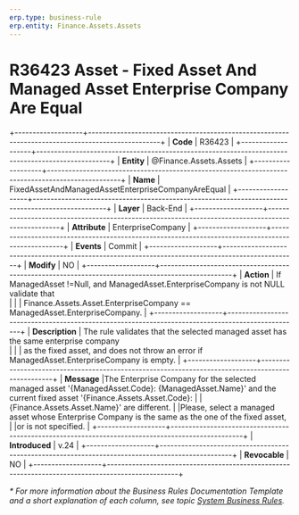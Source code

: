 ```yaml
---
erp.type: business-rule
erp.entity: Finance.Assets.Assets
---
```


# R36423 Asset - Fixed Asset And Managed Asset Enterprise Company Are Equal
+-------------------+--------------------------------------------------------------------------------------------------+
| **Code**          | R36423                                                                                           |
+-------------------+--------------------------------------------------------------------------------------------------+
| **Entity**        | @Finance.Assets.Assets                                                                           |
+-------------------+--------------------------------------------------------------------------------------------------+
| **Name**          | FixedAssetAndManagedAssetEnterpriseCompanyAreEqual                                               |
+-------------------+--------------------------------------------------------------------------------------------------+
| **Layer**         | Back-End                                                                                         |
+-------------------+--------------------------------------------------------------------------------------------------+
| **Attribute**     | EnterpriseCompany                                                                                |
+-------------------+--------------------------------------------------------------------------------------------------+
| **Events**        | Commit                                                                                           |
+-------------------+--------------------------------------------------------------------------------------------------+
| **Modify**        | NO                                                                                               |
+-------------------+--------------------------------------------------------------------------------------------------+
| **Action**        | If ManagedAsset !=Null, and ManagedAsset.EnterpriseCompany is not NULL validate that <br/>       |
|                   | Finance.Assets.Asset.EnterpriseCompany == ManagedAsset.EnterpriseCompany.                        |
+-------------------+--------------------------------------------------------------------------------------------------+
| **Description**   | The rule validates that the selected managed asset has the same enterprise company <br/>         |
|                   | as the fixed asset, and does not throw an error if ManagedAsset.EnterpriseCompany is empty.      |
+-------------------+--------------------------------------------------------------------------------------------------+
| **Message**       |The Enterprise Company for the selected managed asset '{ManagedAsset.Code}: {ManagedAsset.Name}' and the current fixed asset '{Finance.Assets.Asset.Code}: 
|                   |{Finance.Assets.Asset.Name}' are different.
|                   |Please, select a managed asset whose Enterprise Company is the same as the one of the fixed asset, 
|                   |or is not specified.                                                                             |
+-------------------+--------------------------------------------------------------------------------------------------+
| **Introduced**    | v.24                                                                                             |
+-------------------+--------------------------------------------------------------------------------------------------+
| **Revocable**     | NO                                                                                               |
+-------------------+--------------------------------------------------------------------------------------------------+

*\* For more information about the Business Rules Documentation Template and a short explanation of each column, see
topic [System Business Rules](../templates/template-description-system-business-rules.md).*
